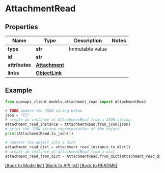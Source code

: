 # AttachmentRead


## Properties

Name | Type | Description | Notes
------------ | ------------- | ------------- | -------------
**type** | **str** | Immutable value | 
**id** | **str** |  | 
**attributes** | [**Attachment**](Attachment.md) |  | 
**links** | [**ObjectLink**](ObjectLink.md) |  | 

## Example

```python
from openapi_client.models.attachment_read import AttachmentRead

# TODO update the JSON string below
json = "{}"
# create an instance of AttachmentRead from a JSON string
attachment_read_instance = AttachmentRead.from_json(json)
# print the JSON string representation of the object
print(AttachmentRead.to_json())

# convert the object into a dict
attachment_read_dict = attachment_read_instance.to_dict()
# create an instance of AttachmentRead from a dict
attachment_read_from_dict = AttachmentRead.from_dict(attachment_read_dict)
```
[[Back to Model list]](../README.md#documentation-for-models) [[Back to API list]](../README.md#documentation-for-api-endpoints) [[Back to README]](../README.md)


